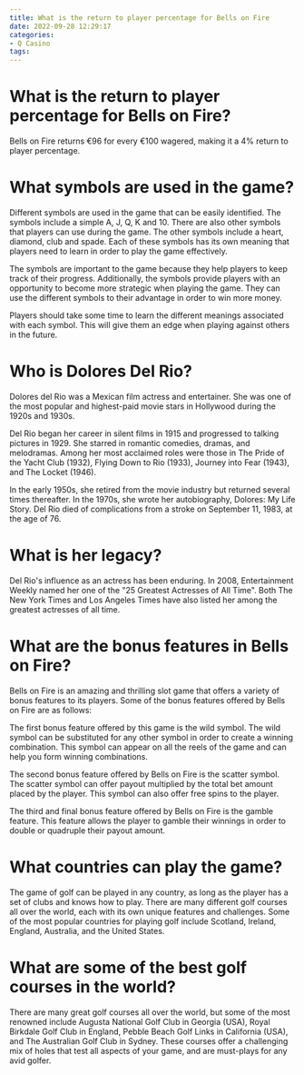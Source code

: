 ```yaml
---
title: What is the return to player percentage for Bells on Fire 
date: 2022-09-28 12:29:17
categories:
- Q Casino
tags:
---
```



#  What is the return to player percentage for Bells on Fire? 

Bells on Fire returns €96 for every €100 wagered, making it a 4% return to player percentage.

#  What symbols are used in the game?

Different symbols are used in the game that can be easily identified. The symbols include a simple A, J, Q, K and 10. There are also other symbols that players can use during the game. The other symbols include a heart, diamond, club and spade. Each of these symbols has its own meaning that players need to learn in order to play the game effectively.

The symbols are important to the game because they help players to keep track of their progress. Additionally, the symbols provide players with an opportunity to become more strategic when playing the game. They can use the different symbols to their advantage in order to win more money.

Players should take some time to learn the different meanings associated with each symbol. This will give them an edge when playing against others in the future.

#  Who is Dolores Del Rio?

Dolores del Rio was a Mexican film actress and entertainer. She was one of the most popular and highest-paid movie stars in Hollywood during the 1920s and 1930s.

Del Rio began her career in silent films in 1915 and progressed to talking pictures in 1929. She starred in romantic comedies, dramas, and melodramas. Among her most acclaimed roles were those in The Pride of the Yacht Club (1932), Flying Down to Rio (1933), Journey into Fear (1943), and The Locket (1946).

In the early 1950s, she retired from the movie industry but returned several times thereafter. In the 1970s, she wrote her autobiography, Dolores: My Life Story. Del Rio died of complications from a stroke on September 11, 1983, at the age of 76.

# What is her legacy?

Del Rio's influence as an actress has been enduring. In 2008, Entertainment Weekly named her one of the "25 Greatest Actresses of All Time". Both The New York Times and Los Angeles Times have also listed her among the greatest actresses of all time.

#  What are the bonus features in Bells on Fire?

Bells on Fire is an amazing and thrilling slot game that offers a variety of bonus features to its players. Some of the bonus features offered by Bells on Fire are as follows:

The first bonus feature offered by this game is the wild symbol. The wild symbol can be substituted for any other symbol in order to create a winning combination. This symbol can appear on all the reels of the game and can help you form winning combinations.

The second bonus feature offered by Bells on Fire is the scatter symbol. The scatter symbol can offer payout multiplied by the total bet amount placed by the player. This symbol can also offer free spins to the player.

The third and final bonus feature offered by Bells on Fire is the gamble feature. This feature allows the player to gamble their winnings in order to double or quadruple their payout amount.

#  What countries can play the game?

The game of golf can be played in any country, as long as the player has a set of clubs and knows how to play. There are many different golf courses all over the world, each with its own unique features and challenges. Some of the most popular countries for playing golf include Scotland, Ireland, England, Australia, and the United States.

# What are some of the best golf courses in the world?

There are many great golf courses all over the world, but some of the most renowned include Augusta National Golf Club in Georgia (USA), Royal Birkdale Golf Club in England, Pebble Beach Golf Links in California (USA), and The Australian Golf Club in Sydney. These courses offer a challenging mix of holes that test all aspects of your game, and are must-plays for any avid golfer.